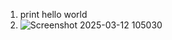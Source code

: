 1. print hello world
2. ![Screenshot 2025-03-12 105030](https://github.com/user-attachments/assets/9c2bdee8-2f26-4c08-83fa-67171c052d91)
